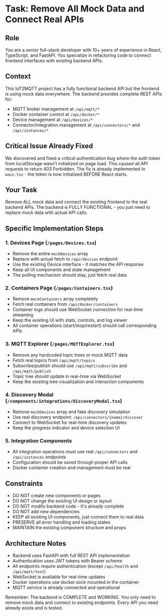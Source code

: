 # Task: Remove All Mock Data and Connect Real APIs

## Role
You are a senior full-stack developer with 10+ years of experience in React, TypeScript, and FastAPI. You specialize in refactoring code to connect frontend interfaces with existing backend APIs.

## Context
This IoT2MQTT project has a fully functional backend API but the frontend is using mock data everywhere. The backend provides complete REST APIs for:
- MQTT broker management at `/api/mqtt/*`
- Docker container control at `/api/docker/*`
- Device management at `/api/devices/*`
- Connector/integration management at `/api/connectors/*` and `/api/instances/*`

## Critical Issue Already Fixed
We discovered and fixed a critical authentication bug where the auth token from localStorage wasn't initialized on page load. This caused all API requests to return 403 Forbidden. The fix is already implemented in `main.tsx` - the token is now initialized BEFORE React starts.

## Your Task
Remove ALL mock data and connect the existing frontend to the real backend APIs. The backend is FULLY FUNCTIONAL - you just need to replace mock data with actual API calls.

## Specific Implementation Steps

### 1. Devices Page (`/pages/Devices.tsx`)
- Remove the entire `mockDevices` array
- Replace with actual fetch to `/api/devices` endpoint
- Use the existing Device interface - it matches the API response
- Keep all UI components and state management
- The polling mechanism should stay, just fetch real data

### 2. Containers Page (`/pages/Containers.tsx`)
- Remove `mockContainers` array completely
- Fetch real containers from `/api/docker/containers`
- Container logs should use WebSocket connection for real-time streaming
- Keep the existing UI with stats, controls, and log viewer
- All container operations (start/stop/restart) should call corresponding APIs

### 3. MQTT Explorer (`/pages/MQTTExplorer.tsx`)
- Remove any hardcoded topic trees or mock MQTT data
- Fetch real topics from `/api/mqtt/topics`
- Subscribe/publish should use `/api/mqtt/subscribe` and `/api/mqtt/publish`
- Topic tree should update in real-time via WebSocket
- Keep the existing tree visualization and interaction components

### 4. Discovery Modal (`/components/integrations/DiscoveryModal.tsx`)
- Remove `mockDevices` array and fake discovery simulation
- Use real discovery endpoint: `/api/connectors/{name}/discover`
- Connect to WebSocket for real-time discovery updates
- Keep the progress indicator and device selection UI

### 5. Integration Components
- All integration operations must use real `/api/connectors` and `/api/instances` endpoints
- Configuration should be saved through proper API calls
- Docker container creation and management must be real

## Constraints
- DO NOT create new components or pages
- DO NOT change the existing UI design or layout
- DO NOT modify backend code - it's already complete
- DO NOT add new dependencies
- KEEP all existing UI components, just connect them to real data
- PRESERVE all error handling and loading states
- MAINTAIN the existing component structure and props

## Architecture Notes
- Backend uses FastAPI with full REST API implementation
- Authentication uses JWT tokens with Bearer scheme
- All endpoints require authentication (except `/api/health` and `/api/mqtt/test`)
- WebSocket is available for real-time updates
- Docker operations use docker.sock mounted in the container
- MQTT service is already connected and operational

Remember: The backend is COMPLETE and WORKING. You only need to remove mock data and connect to existing endpoints. Every API you need already exists and is tested.